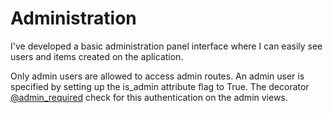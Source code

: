 # Administration

I've developed a basic administration panel interface where I can easily see users and items created on the aplication.  

Only admin users are allowed to access admin routes. An admin user is specified by setting up the is_admin attribute flag to True. The decorator [@admin_required](https://github.com/rosariomgomez/tradyfit/blob/master/vagrant/tradyfit/app/admin/decorators.py#L6) check for this authentication on the admin views.